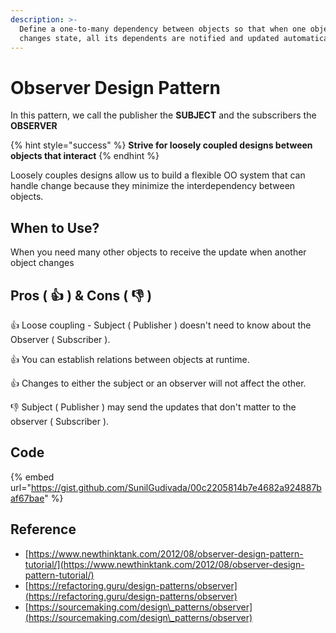 ```yaml
---
description: >-
  Define a one-to-many dependency between objects so that when one object
  changes state, all its dependents are notified and updated automatically.
---
```


# Observer Design Pattern

In this pattern, we call the publisher the **SUBJECT** and the subscribers the **OBSERVER**

{% hint style="success" %}
**Strive for loosely coupled designs between objects that interact**
{% endhint %}

Loosely couples designs allow us to build a flexible OO system that can handle change because they minimize the interdependency between objects.

## When to Use?

When you need many other objects to receive the update when another object changes

## Pros ( :thumbsup: ) & Cons ( :thumbsdown: )

:thumbsup: Loose coupling - Subject ( Publisher ) doesn't need to know about the Observer ( Subscriber ).

:thumbsup: You can establish relations between objects at runtime.

:thumbsup: Changes to either the subject or an observer will not affect the other.



:thumbsdown: Subject ( Publisher ) may send the updates that don't matter to the observer ( Subscriber ).



## Code

{% embed url="https://gist.github.com/SunilGudivada/00c2205814b7e4682a924887baf67bae" %}

## Reference

* [https://www.newthinktank.com/2012/08/observer-design-pattern-tutorial/](https://www.newthinktank.com/2012/08/observer-design-pattern-tutorial/)
* [https://refactoring.guru/design-patterns/observer](https://refactoring.guru/design-patterns/observer)
* [https://sourcemaking.com/design\_patterns/observer](https://sourcemaking.com/design\_patterns/observer)

##
